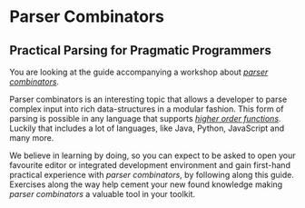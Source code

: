 # Parser Combinators
## Practical Parsing for Pragmatic Programmers
You are looking at the guide accompanying a workshop about [_parser combinators_][wikipedia:parser-combinator].

Parser combinators is an interesting topic that allows a developer to parse complex input into rich data-structures in a modular fashion. This form of parsing is possible in any language that supports [_higher order functions_][wikipedia:higher-order-function]. Luckily that includes a lot of languages, like Java, Python, JavaScript and many more.

We believe in learning by doing, so you can expect to be asked to open your favourite editor or integrated development environment and gain first-hand practical experience with _parser combinators_, by following along this guide. Exercises along the way help cement your new found knowledge making _parser combinators_ a valuable tool in your toolkit.

[wikipedia:parser-combinator]: https://en.wikipedia.org/wiki/Parser_combinator
[wikipedia:higher-order-function]: https://en.wikipedia.org/wiki/Higher-order_function
